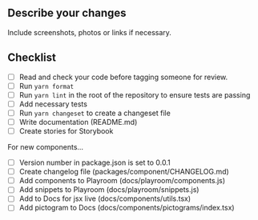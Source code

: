 ## Describe your changes

Include screenshots, photos or links if necessary.

## Checklist

- [ ] Read and check your code before tagging someone for review.
- [ ] Run `yarn format`
- [ ] Run `yarn lint` in the root of the repository to ensure tests are passing
- [ ] Add necessary tests
- [ ] Run `yarn changeset` to create a changeset file
- [ ] Write documentation (README.md)
- [ ] Create stories for Storybook

For new components...

- [ ] Version number in package.json is set to 0.0.1
- [ ] Create changelog file (packages/component/CHANGELOG.md)
- [ ] Add components to Playroom (docs/playroom/components.js)
- [ ] Add snippets to Playroom (docs/playroom/snippets.js)
- [ ] Add to Docs for jsx live (docs/components/utils.tsx)
- [ ] Add pictogram to Docs (docs/components/pictograms/index.tsx)
